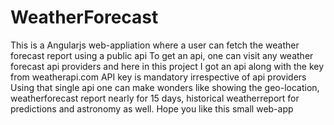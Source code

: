 # WeatherForecast

This is a Angularjs web-appliation where a user can fetch the weather forecast report using a public api
To get an api, one can visit any weather forecast api providers and here in this project I got an api along with the key from weatherapi.com
API key is mandatory irrespective of api providers
Using that single api one can make wonders like showing the geo-location, weatherforecast report nearly for 15 days, historical weatherreport for predictions and astronomy as well.
Hope you like this small web-app
